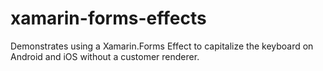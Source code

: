 # xamarin-forms-effects
Demonstrates using a Xamarin.Forms Effect to capitalize the keyboard on Android and iOS without a customer renderer.
